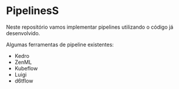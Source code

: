 # PipelinesS

Neste repositório vamos implementar pipelines utilizando o código já desenvolvido. 

Algumas ferramentas de pipeline existentes:

* Kedro
* ZenML 
* Kubeflow
* Luigi 
* d6tflow
